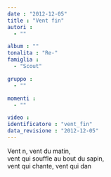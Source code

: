 ```yaml
---
date : "2012-12-05"
title : "Vent fin"
autori : 
  - ""

album : ""
tonalita : "Re-"
famiglia : 
  - "Scout"

gruppo : 
  - ""

momenti : 
  - ""

video : 
identificatore : "vent_fin"
data_revisione : "2012-12-05"
---
```

  
  
Vent n, vent du matin,  
vent qui souffle au bout du sapin,  
vent qui chante, vent qui dan  
  
